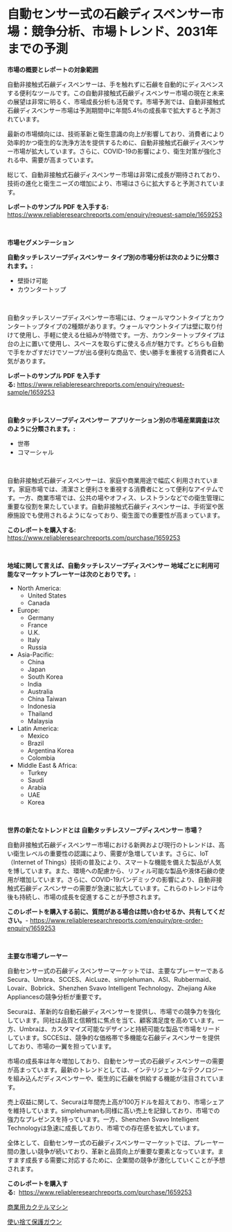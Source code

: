 <p><h1>自動センサー式の石鹸ディスペンサー市場：競争分析、市場トレンド、2031年までの予測</h1></p><p><strong>市場の概要とレポートの対象範囲</strong></p>
<p><p>自動非接触式石鹸ディスペンサーは、手を触れずに石鹸を自動的にディスペンスする便利なツールです。この自動非接触式石鹸ディスペンサー市場の現在と未来の展望は非常に明るく、市場成長分析も活発です。市場予測では、自動非接触式石鹸ディスペンサー市場は予測期間中に年間5.4％の成長率で拡大すると予測されています。</p><p>最新の市場傾向には、技術革新と衛生意識の向上が影響しており、消費者により効率的かつ衛生的な洗浄方法を提供するために、自動非接触式石鹸ディスペンサー市場が拡大しています。さらに、COVID-19の影響により、衛生対策が強化される中、需要が高まっています。</p><p>総じて、自動非接触式石鹸ディスペンサー市場は非常に成長が期待されており、技術の進化と衛生ニーズの増加により、市場はさらに拡大すると予測されています。</p></p>
<p><strong>レポートのサンプル PDF を入手する:</strong> <a href="https://www.reliableresearchreports.com/enquiry/request-sample/1659253">https://www.reliableresearchreports.com/enquiry/request-sample/1659253</a></p>
<p>&nbsp;</p>
<p><strong>市場セグメンテーション</strong></p>
<p><strong>自動タッチレスソープディスペンサー タイプ別の市場分析は次のように分類されます。:</strong></p>
<p><ul><li>壁掛け可能</li><li>カウンタートップ</li></ul></p>
<p>&nbsp;</p>
<p><p>自動タッチレスソープディスペンサー市場には、ウォールマウントタイプとカウンタートップタイプの2種類があります。ウォールマウントタイプは壁に取り付けて使用し、手軽に使える仕組みが特徴です。一方、カウンタートップタイプは台の上に置いて使用し、スペースを取らずに使える点が魅力です。どちらも自動で手をかざすだけでソープが出る便利な商品で、使い勝手を重視する消費者に人気があります。</p></p>
<p><strong>レポートのサンプル PDF を入手する:</strong>&nbsp;<a href="https://www.reliableresearchreports.com/enquiry/request-sample/1659253">https://www.reliableresearchreports.com/enquiry/request-sample/1659253</a></p>
<p>&nbsp;</p>
<p><strong> 自動タッチレスソープディスペンサー アプリケーション別の市場産業調査は次のように分類されます。:</strong></p>
<p><ul><li>世帯</li><li>コマーシャル</li></ul></p>
<p>&nbsp;</p>
<p><p>自動非接触式石鹸ディスペンサーは、家庭や商業用途で幅広く利用されています。家庭市場では、清潔さと便利さを重視する消費者にとって便利なアイテムです。一方、商業市場では、公共の場やオフィス、レストランなどでの衛生管理に重要な役割を果たしています。自動非接触式石鹸ディスペンサーは、手術室や医療施設でも使用されるようになっており、衛生面での重要性が高まっています。</p></p>
<p><strong>このレポートを購入する:</strong>&nbsp; <a href="https://www.reliableresearchreports.com/purchase/1659253">https://www.reliableresearchreports.com/purchase/1659253</a></p>
<p>&nbsp;</p>
<p><strong>地域に関して言えば、自動タッチレスソープディスペンサー 地域ごとに利用可能なマーケットプレーヤーは次のとおりです。:</strong></p>
<p><ul>
    <li>
        North America:
        <ul>
            <li>United States</li>
            <li>Canada</li>
        </ul>
    </li>
    <li>
        Europe:
        <ul>
            <li>Germany</li>
            <li>France</li>
            <li>U.K.</li>
            <li>Italy</li>
            <li>Russia</li>
        </ul>
    </li>
    <li>
        Asia-Pacific:
        <ul>
            <li>China</li>
            <li>Japan</li>
            <li>South Korea</li>
            <li>India</li>
            <li>Australia</li>
            <li>China Taiwan</li>
            <li>Indonesia</li>
            <li>Thailand</li>
            <li>Malaysia</li>
        </ul>
    </li>
    <li>
        Latin America:
        <ul>
            <li>Mexico</li>
            <li>Brazil</li>
            <li>Argentina Korea</li>
            <li>Colombia</li>
        </ul>
    </li>
    <li>
        Middle East & Africa:
        <ul>
            <li>Turkey</li>
            <li>Saudi</li>
            <li>Arabia</li>
            <li>UAE</li>
            <li>Korea</li>
        </ul>
    </li>
    </ul></p>
<p>&nbsp;</p>
<p><strong>世界の新たなトレンドとは 自動タッチレスソープディスペンサー 市場？</strong></p>
<p><p>自動非接触式石鹸ディスペンサー市場における新興および現行のトレンドは、高い衛生レベルの重要性の認識により、需要が急増しています。さらに、IoT（Internet of Things）技術の普及により、スマートな機能を備えた製品が人気を博しています。また、環境への配慮から、リフィル可能な製品や液体石鹸の使用が増加しています。さらに、COVID-19パンデミックの影響により、自動非接触式石鹸ディスペンサーの需要が急速に拡大しています。これらのトレンドは今後も持続し、市場の成長を促進することが予想されます。</p></p>
<p><strong>このレポートを購入する前に、質問がある場合は問い合わせるか、共有してください。</strong>- <a href="https://www.reliableresearchreports.com/enquiry/pre-order-enquiry/1659253">https://www.reliableresearchreports.com/enquiry/pre-order-enquiry/1659253</a></p>
<p>&nbsp;</p>
<p><strong>主要な市場プレーヤー</strong></p>
<p><p>自動センサー式の石鹸ディスペンサーマーケットでは、主要なプレーヤーであるSecura、Umbra、SCCES、AicLuze、simplehuman、ASI、Rubbermaid、Lovair、Bobrick、Shenzhen Svavo Intelligent Technology、Zhejiang Aike Appliancesの競争分析が重要です。</p><p>Securaは、革新的な自動石鹸ディスペンサーを提供し、市場での競争力を強化しています。同社は品質と信頼性に焦点を当て、顧客満足度を高めています。一方、Umbraは、カスタマイズ可能なデザインと持続可能な製品で市場をリードしています。SCCESは、競争的な価格帯で多機能な石鹸ディスペンサーを提供しており、市場の一翼を担っています。</p><p>市場の成長率は年々増加しており、自動センサー式の石鹸ディスペンサーの需要が高まっています。最新のトレンドとしては、インテリジェントなテクノロジーを組み込んだディスペンサーや、衛生的に石鹸を供給する機能が注目されています。</p><p>売上収益に関して、Securaは年間売上高が100万ドルを超えており、市場シェアを維持しています。simplehumanも同様に高い売上を記録しており、市場での強力なプレゼンスを持っています。一方、Shenzhen Svavo Intelligent Technologyは急速に成長しており、市場での存在感を拡大しています。</p><p>全体として、自動センサー式の石鹸ディスペンサーマーケットでは、プレーヤー間の激しい競争が続いており、革新と品質向上が重要な要素となっています。ますます成長する需要に対応するために、企業間の競争が激化していくことが予想されます。</p></p>
<p><strong>このレポートを購入する:</strong>&nbsp;&nbsp;<a href="https://www.reliableresearchreports.com/purchase/1659253">https://www.reliableresearchreports.com/purchase/1659253</a></p>
<p><p><a href="https://github.com/RodHoppe07/Market-Research-Report-List-1/blob/main/532344312577.md">商業用カクテルマシン</a></p><p><a href="https://github.com/laurenreichert/Market-Research-Report-List-1/blob/main/346330112576.md">使い捨て保護ガウン</a></p></p>